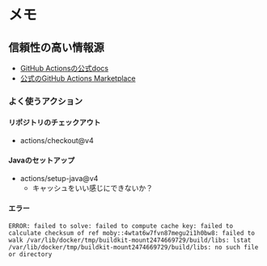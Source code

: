 # メモ

## 信頼性の高い情報源

* [GitHub Actionsの公式docs](https://docs.github.com/en/actions)
* [公式のGitHub Actions Marketplace](https://github.com/marketplace?type=actions)

### よく使うアクション


#### リポジトリのチェックアウト

* actions/checkout@v4
#### Javaのセットアップ

* actions/setup-java@v4
  * キャッシュをいい感じにできないか？


#### エラー

```agsl
ERROR: failed to solve: failed to compute cache key: failed to calculate checksum of ref moby::4wtat6w7fvn87megu2i1h0bw8: failed to walk /var/lib/docker/tmp/buildkit-mount2474669729/build/libs: lstat /var/lib/docker/tmp/buildkit-mount2474669729/build/libs: no such file or directory

```